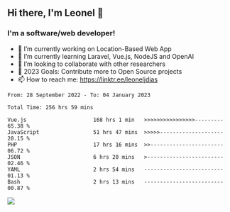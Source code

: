 ## Hi there, I'm Leonel 👋

### I'm a software/web developer!
- 🔭 I’m currently working on Location-Based Web App
- 🌱 I’m currently learning Laravel, Vue.js, NodeJS and OpenAI
- 👯 I’m looking to collaborate with other researchers
- 🥅 2023 Goals: Contribute more to Open Source projects
- 📫 How to reach me: https://linktr.ee/leoneljdias

<!--START_SECTION:waka-->

```text
From: 28 September 2022 - To: 04 January 2023

Total Time: 256 hrs 59 mins

Vue.js                     168 hrs 1 min   >>>>>>>>>>>>>>>>---------   65.38 %
JavaScript                 51 hrs 47 mins  >>>>>--------------------   20.15 %
PHP                        17 hrs 16 mins  >>-----------------------   06.72 %
JSON                       6 hrs 20 mins   >------------------------   02.46 %
YAML                       2 hrs 54 mins   -------------------------   01.13 %
Bash                       2 hrs 13 mins   -------------------------   00.87 %
```

<!--END_SECTION:waka-->

![](https://komarev.com/ghpvc/?username=leoneljdias&color=blue&style=flat-square)
